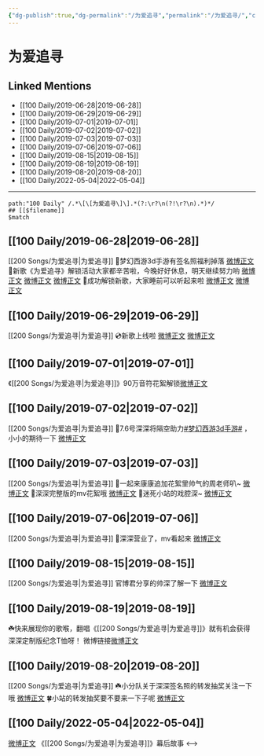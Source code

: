 ```yaml
---
{"dg-publish":true,"dg-permalink":"/为爱追寻","permalink":"/为爱追寻/","created":"2022-12-04T16:27:38.000+08:00","updated":"2023-04-10T15:31:14.000+08:00"}
---
```


# 为爱追寻

## Linked Mentions
- [[100 Daily/2019-06-28\|2019-06-28]]
- [[100 Daily/2019-06-29\|2019-06-29]]
- [[100 Daily/2019-07-01\|2019-07-01]]
- [[100 Daily/2019-07-02\|2019-07-02]]
- [[100 Daily/2019-07-03\|2019-07-03]]
- [[100 Daily/2019-07-06\|2019-07-06]]
- [[100 Daily/2019-08-15\|2019-08-15]]
- [[100 Daily/2019-08-19\|2019-08-19]]
- [[100 Daily/2019-08-20\|2019-08-20]]
- [[100 Daily/2022-05-04\|2022-05-04]]


---

```expander
path:"100 Daily" /.*\[\[为爱追寻\]\].*(?:\r?\n(?!\r?\n).*)*/
## [[$filename]]
$match
```
## [[100 Daily/2019-06-28\|2019-06-28]]
[[200 Songs/为爱追寻\|为爱追寻]]
🌛梦幻西游3d手游有签名照福利掉落
[微博正文](https://m.weibo.cn/6466290670/4388240884798035)
🌛新歌《为爱追寻》解锁活动大家都辛苦啦，今晚好好休息，明天继续努力哟
[微博正文](https://m.weibo.cn/6466290670/4388235046275994)
[微博正文](https://m.weibo.cn/6466290670/4388120788821107)
[微博正文](https://m.weibo.cn/6466290670/4388076606585512)
🌛成功解锁新歌，大家睡前可以听起来啦
[微博正文](https://m.weibo.cn/6466290670/4388267820344719)
[微博正文](https://m.weibo.cn/6466290670/4388263810305975)
## [[100 Daily/2019-06-29\|2019-06-29]]
[[200 Songs/为爱追寻\|为爱追寻]]
💿新歌上线啦
[微博正文](https://m.weibo.cn/6466290670/4388556224832373)
[微博正文](https://m.weibo.cn/6466290670/4388431297631565)

## [[100 Daily/2019-07-01\|2019-07-01]]
《[[200 Songs/为爱追寻\|为爱追寻]]》90万音符花絮解锁[微博正文](https://m.weibo.cn/6466290670/4389263262857131)
## [[100 Daily/2019-07-02\|2019-07-02]]
[[200 Songs/为爱追寻\|为爱追寻]]
🌛7.6号深深将隔空助力[#梦幻西游3d手游#](https://s.weibo.com/weibo?q=%23%E6%A2%A6%E5%B9%BB%E8%A5%BF%E6%B8%B83d%E6%89%8B%E6%B8%B8%23) ，小小的期待一下
[微博正文](https://m.weibo.cn/6466290670/4389692289725444)
## [[100 Daily/2019-07-03\|2019-07-03]]
[[200 Songs/为爱追寻\|为爱追寻]]
🌛一起来康康追加花絮里帅气的周老师叭~
[微博正文](https://m.weibo.cn/6466290670/4390026668267440)
🌛深深完整版的mv花絮哦
[微博正文](https://m.weibo.cn/6466290670/4390025913360437)
🌛迷死小站的戏腔深~
[微博正文](https://m.weibo.cn/6466290670/4389982682881175)
## [[100 Daily/2019-07-06\|2019-07-06]]
[[200 Songs/为爱追寻\|为爱追寻]]
🌛深深营业了，mv看起来
[微博正文](https://m.weibo.cn/6466290670/4391143296562355)
## [[100 Daily/2019-08-15\|2019-08-15]]
[[200 Songs/为爱追寻\|为爱追寻]]
官博君分享的帅深了解一下
[微博正文](https://m.weibo.cn/6466290670/4405535254032612)

## [[100 Daily/2019-08-19\|2019-08-19]]
☘️快来展现你的歌喉，翻唱《[[200 Songs/为爱追寻\|为爱追寻]]》就有机会获得深深定制版纪念T恤呀！
微博链接[微博正文](https://m.weibo.cn/6466290670/4407027797187549)
## [[100 Daily/2019-08-20\|2019-08-20]]
[[200 Songs/为爱追寻\|为爱追寻]]
☘️小分队关于深深签名照的转发抽奖关注一下哦
[微博正文](https://m.weibo.cn/6466290670/4407338968516730)
🍀小站的转发抽奖要不要来一下子呢
[微博正文](https://m.weibo.cn/6466290670/4407380642971170)
## [[100 Daily/2022-05-04\|2022-05-04]]
[微博正文](https://m.weibo.cn/5779263512/4765508219701469) 《[[200 Songs/为爱追寻\|为爱追寻]]》幕后故事
<-->